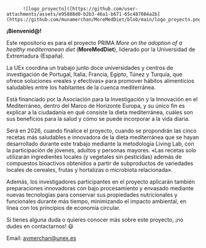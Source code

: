           ![logo_proyecto]([https://github.com/user-attachments/assets/e95888d0-b2b3-46a1-b671-65c487084a2b](https://github.com/munamerchan/MoreMedDiet/blob/main/logo_proyecto.png))
          

**¡Bienvenid@!**

Este repositorio es para el proyecto PRIMA _More on the adoption of a healthy mediterranean diet_ (**MoreMedDiet**), liderado por la Universidad de Extremadura (España).

La UEx coordina un trabajo junto doce universidades y centros de investigación de Portugal, Italia, Francia, Egipto, Túnez y Turquía, que ofrece soluciones «reales y efectivas» para promover hábitos alimenticios saludables entre los habitantes de la cuenca mediterránea.

Está financiado por la Asociación para la Investigación y la Innovación en el Mediterráneo, dentro del Marco de Horizonte Europa, y su único fin es explicar a la ciudadanía en qué consiste la dieta mediterránea, cuáles son sus beneficios para la salud y cómo se puede incorporar a la vida diaria.

Será en 2026, cuando finalice el proyecto, cuando se propondrán las cinco recetas más saludables e innovadora de la dieta mediterránea que se hayan desarrollado durante este trabajo mediante la metodología Living Lab, con la participación de jóvenes, adultos y personas mayores. «Las recetas solo utilizarán ingredientes locales (y vegetales sin pesticidas) además de compuestos bioactivos obtenidos a partir de subproductos de variedades locales de cereales, frutas y hortalizas o microbiota relacionada».

Además, los investigadores participantes en el proyecto aplicarán también preparaciones innovadoras con bajo procesamiento y envasado mediante nuevas tecnologías para conservar sus propiedades nutricionales y funcionales durante más tiempo, minimizando el impacto ambiental, en línea con los principios de economía circular.

Si tienes alguna duda o quieres conocer más sobre este proyecto, ¡no dudes en contactarnos! 😃

Email: avmerchan@unex.es
